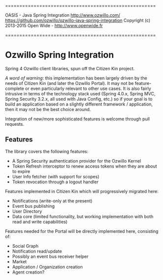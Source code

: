 =====================================================

OASIS - Java Spring Integration
http://www.ozwillo.com/
https://github.com/ozwillo/ozwillo-java-spring-integration
Copyright (c) 2013-2015 Open Wide - http://www.openwide.fr

=====================================================

Ozwillo Spring Integration
==========================

Spring 4 Ozwillo client libraries, spun off the Citizen Kin project.

_A word of warning_: this implementation has been largely driven by the needs of Citizen Kin (and later the Ozwillo Portal). It may not be feature-complete or even particularly relevant to other use cases. It is also fairly intrusive in terms of the technology stack used (Spring 4.0.x, Spring MVC, Spring Security 3.2.x, all used with Java Config, etc.) so if your goal is to build an application based on a slightly different framework / application, then it may not be the best choice around.

Integration of new/more sophisticated features is welcome through pull requests.

Features
--------

The library covers the following features:

- A Spring Security authentication provider for the Ozwillo Kernel
- Token Refresh interceptor to renew access tokens when they are about to expire
- User Info fetcher (with support for scopes)
- Token revocation through a logout handler

Features implemented in Citizen Kin which will progressively migrated here:

- Notifications (write-only at the present)
- Event bus publishing
- User Directory
- Data core (limited functionality, but working implementation with both read and write capabilities)

Features needed for the Portal will be directly implemented here, consisting of:

- Social Graph
- Notification read/update
- Possibly an event bus receiver helper
- Market
- Application / Organization creation
- Agent creation?

